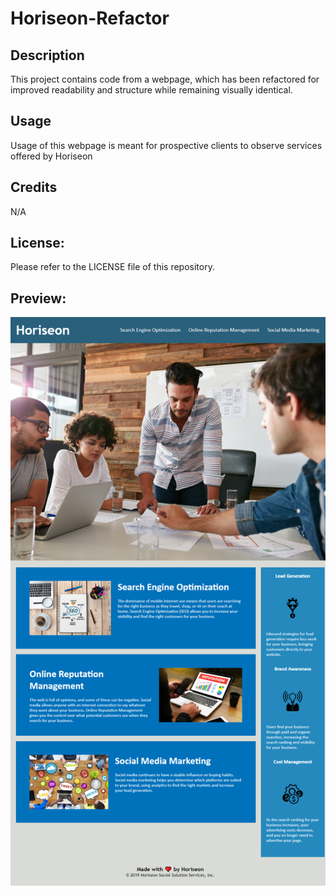 # Horiseon-Refactor

## Description
This project contains code from a webpage, which has been refactored for improved readability and structure while remaining visually identical.

## Usage
Usage of this webpage is meant for prospective clients to observe services offered by Horiseon

## Credits
N/A

## License:
Please refer to the LICENSE file of this repository.

## Preview:
<img src="assets/images/acarter867.github.io_Horiseon-Refactor_.png" alt="Webpage preview">